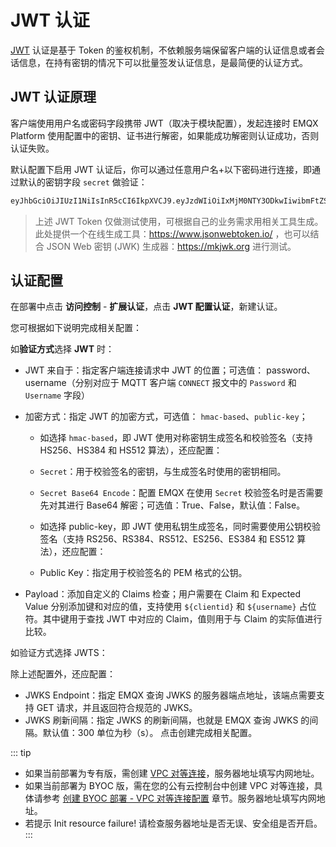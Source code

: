 # JWT 认证

[JWT](https://jwt.io/) 认证是基于 Token 的鉴权机制，不依赖服务端保留客户端的认证信息或者会话信息，在持有密钥的情况下可以批量签发认证信息，是最简便的认证方式。


## JWT 认证原理

客户端使用用户名或密码字段携带 JWT（取决于模块配置），发起连接时 EMQX Platform 使用配置中的密钥、证书进行解密，如果能成功解密则认证成功，否则认证失败。

默认配置下启用 JWT 认证后，你可以通过任意用户名+以下密码进行连接，即通过默认的密钥字段 `secret` 做验证：

```bash
eyJhbGciOiJIUzI1NiIsInR5cCI6IkpXVCJ9.eyJzdWIiOiIxMjM0NTY3ODkwIiwibmFtZSI6IkVNUVggQ2xvdWQiLCJpYXQiOjE1MTYyMzkwMjJ9.wGxZTwkCZtYPzkS854aQ9WCnP8YGIQ_erFh5RIznhYk
```

> 上述 JWT Token 仅做测试使用，可根据自己的业务需求用相关工具生成。此处提供一个在线生成工具：<https://www.jsonwebtoken.io/> ，也可以结合 JSON Web 密钥 (JWK) 生成器：<https://mkjwk.org> 进行测试。

## 认证配置

在部署中点击 **访问控制** - **扩展认证**，点击 **JWT 配置认证**，新建认证。
  

您可根据如下说明完成相关配置：

如**验证方式**选择 **JWT** 时：

- JWT 来自于：指定客户端连接请求中 JWT 的位置；可选值： password、 username（分别对应于 MQTT 客户端 `CONNECT` 报文中的 `Password` 和 `Username` 字段）

- 加密方式：指定 JWT 的加密方式，可选值： `hmac-based`、`public-key`；

    - 如选择 `hmac-based`，即 JWT 使用对称密钥生成签名和校验签名（支持 HS256、HS384 和 HS512 算法），还应配置：

    - `Secret`：用于校验签名的密钥，与生成签名时使用的密钥相同。
    - `Secret Base64 Encode`：配置 EMQX 在使用 `Secret` 校验签名时是否需要先对其进行 Base64 解密；可选值：True、False，默认值：False。

    - 如选择 public-key，即 JWT 使用私钥生成签名，同时需要使用公钥校验签名（支持 RS256、RS384、RS512、ES256、ES384 和 ES512 算法），还应配置：

    - Public Key：指定用于校验签名的 PEM 格式的公钥。
    
- Payload：添加自定义的 Claims 检查；用户需要在 Claim 和 Expected Value 分别添加键和对应的值，支持使用 `${clientid}` 和 `${username}` 占位符。其中键用于查找 JWT 中对应的 Claim，值则用于与 Claim 的实际值进行比较。

如验证方式选择 JWTS：

除上述配置外，还应配置：

- JWKS Endpoint：指定 EMQX 查询 JWKS 的服务器端点地址，该端点需要支持 GET 请求，并且返回符合规范的 JWKS。
- JWKS 刷新间隔：指定 JWKS 的刷新间隔，也就是 EMQX 查询 JWKS 的间隔。默认值：300 单位为秒（s）。
点击创建完成相关配置。

::: tip
* 如果当前部署为专有版，需创建 [VPC 对等连接](https://docs.emqx.com/zh/cloud/latest/deployments/vpc_peering.html)，服务器地址填写内网地址。
* 如果当前部署为 BYOC 版，需在您的公有云控制台中创建 VPC 对等连接，具体请参考 [创建 BYOC 部署 - VPC 对等连接配置](../create/byoc.md#vpc-对等连接配置) 章节。服务器地址填写内网地址。
* 若提示 Init resource failure! 请检查服务器地址是否无误、安全组是否开启。
:::

